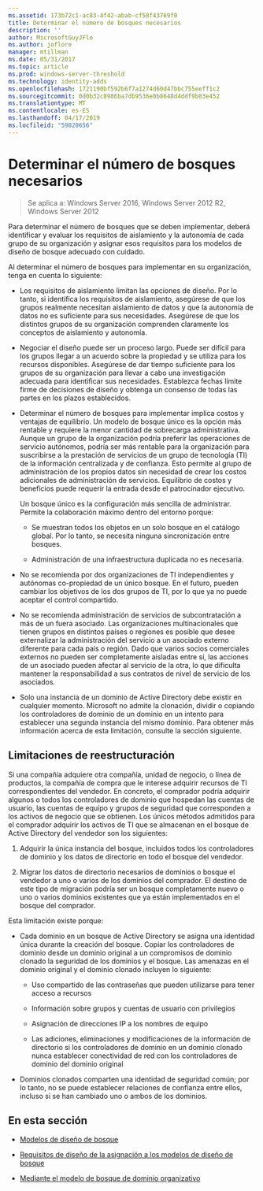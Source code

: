 ```yaml
---
ms.assetid: 173b72c1-ac83-4f42-abab-cf58f43769f0
title: Determinar el número de bosques necesarios
description: ''
author: MicrosoftGuyJFlo
ms.author: joflore
manager: mtillman
ms.date: 05/31/2017
ms.topic: article
ms.prod: windows-server-threshold
ms.technology: identity-adds
ms.openlocfilehash: 1721190bf592b6f7a1274d60d47bbc755eeff1c2
ms.sourcegitcommit: 0d0b32c8986ba7db9536e0b8648d4ddf9b03e452
ms.translationtype: MT
ms.contentlocale: es-ES
ms.lasthandoff: 04/17/2019
ms.locfileid: "59820656"
---
```

# <a name="determining-the-number-of-forests-required"></a>Determinar el número de bosques necesarios

>Se aplica a: Windows Server 2016, Windows Server 2012 R2, Windows Server 2012

Para determinar el número de bosques que se deben implementar, deberá identificar y evaluar los requisitos de aislamiento y la autonomía de cada grupo de su organización y asignar esos requisitos para los modelos de diseño de bosque adecuado con cuidado.  
  
Al determinar el número de bosques para implementar en su organización, tenga en cuenta lo siguiente:  
  
-   Los requisitos de aislamiento limitan las opciones de diseño. Por lo tanto, si identifica los requisitos de aislamiento, asegúrese de que los grupos realmente necesitan aislamiento de datos y que la autonomía de datos no es suficiente para sus necesidades. Asegúrese de que los distintos grupos de su organización comprenden claramente los conceptos de aislamiento y autonomía.  
  
-   Negociar el diseño puede ser un proceso largo. Puede ser difícil para los grupos llegar a un acuerdo sobre la propiedad y se utiliza para los recursos disponibles. Asegúrese de dar tiempo suficiente para los grupos de su organización para llevar a cabo una investigación adecuada para identificar sus necesidades. Establezca fechas límite firme de decisiones de diseño y obtenga un consenso de todas las partes en los plazos establecidos.  
  
-   Determinar el número de bosques para implementar implica costos y ventajas de equilibrio. Un modelo de bosque único es la opción más rentable y requiere la menor cantidad de sobrecarga administrativa. Aunque un grupo de la organización podría preferir las operaciones de servicio autónomos, podría ser más rentable para la organización para suscribirse a la prestación de servicios de un grupo de tecnología (TI) de la información centralizada y de confianza. Esto permite al grupo de administración de los propios datos sin necesidad de crear los costos adicionales de administración de servicios. Equilibrio de costos y beneficios puede requerir la entrada desde el patrocinador ejecutivo.  
  
    Un bosque único es la configuración más sencilla de administrar. Permite la colaboración máximo dentro del entorno porque:  
  
    -   Se muestran todos los objetos en un solo bosque en el catálogo global. Por lo tanto, se necesita ninguna sincronización entre bosques.  
  
    -   Administración de una infraestructura duplicada no es necesaria.  
  
-   No se recomienda por dos organizaciones de TI independientes y autónomas co-propiedad de un único bosque. En el futuro, pueden cambiar los objetivos de los dos grupos de TI, por lo que ya no puede aceptar el control compartido.  
  
-   No se recomienda administración de servicios de subcontratación a más de un fuera asociado. Las organizaciones multinacionales que tienen grupos en distintos países o regiones es posible que desee externalizar la administración del servicio a un asociado externo diferente para cada país o región. Dado que varios socios comerciales externos no pueden ser completamente aisladas entre sí, las acciones de un asociado pueden afectar al servicio de la otra, lo que dificulta mantener la responsabilidad a sus contratos de nivel de servicio de los asociados.  
  
-   Solo una instancia de un dominio de Active Directory debe existir en cualquier momento. Microsoft no admite la clonación, dividir o copiando los controladores de dominio de un dominio en un intento para establecer una segunda instancia del mismo dominio. Para obtener más información acerca de esta limitación, consulte la sección siguiente.  
  
## <a name="restructuring-limitations"></a>Limitaciones de reestructuración  
Si una compañía adquiere otra compañía, unidad de negocio, o línea de productos, la compañía de compra que le interese adquirir recursos de TI correspondientes del vendedor. En concreto, el comprador podría adquirir algunos o todos los controladores de dominio que hospedan las cuentas de usuario, las cuentas de equipo y grupos de seguridad que corresponden a los activos de negocio que se obtienen. Los únicos métodos admitidos para el comprador adquirir los activos de TI que se almacenan en el bosque de Active Directory del vendedor son los siguientes:  
  
1.  Adquirir la única instancia del bosque, incluidos todos los controladores de dominio y los datos de directorio en todo el bosque del vendedor.  
  
2.  Migrar los datos de directorio necesarios de dominios o bosque el vendedor a uno o varios de los dominios del comprador. El destino de este tipo de migración podría ser un bosque completamente nuevo o uno o varios dominios existentes que ya están implementados en el bosque del comprador.  
  
Esta limitación existe porque:  
  
-   Cada dominio en un bosque de Active Directory se asigna una identidad única durante la creación del bosque. Copiar los controladores de dominio desde un dominio original a un compromisos de dominio clonado la seguridad de los dominios y el bosque. Las amenazas en el dominio original y el dominio clonado incluyen lo siguiente:  
  
    -   Uso compartido de las contraseñas que pueden utilizarse para tener acceso a recursos  
  
    -   Información sobre grupos y cuentas de usuario con privilegios  
  
    -   Asignación de direcciones IP a los nombres de equipo  
  
    -   Las adiciones, eliminaciones y modificaciones de la información de directorio si los controladores de dominio en un dominio clonado nunca establecer conectividad de red con los controladores de dominio del dominio original  
  
-   Dominios clonados comparten una identidad de seguridad común; por lo tanto, no se puede establecer relaciones de confianza entre ellos, incluso si se han cambiado uno o ambos de los dominios.  
  
## <a name="in-this-section"></a>En esta sección  
  
-   [Modelos de diseño de bosque](https://technet.microsoft.com/library/cc770439.aspx)  
  
-   [Requisitos de diseño de la asignación a los modelos de diseño de bosque](Forest-Design-Models.md)  
  
-   [Mediante el modelo de bosque de dominio organizativo](../../ad-ds/plan/Using-the-Organizational-Domain-Forest-Model.md)  
  


